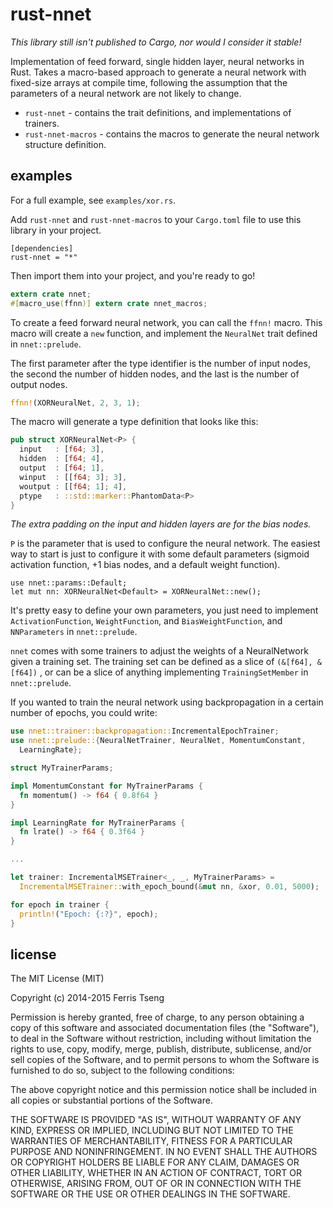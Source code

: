 # rust-nnet

_This library still isn't published to Cargo, nor would I consider it stable!_

Implementation of feed forward, single hidden layer, neural networks in Rust. 
Takes a macro-based approach to generate a neural network with fixed-size
arrays at compile time, following the assumption that the parameters
of a neural network are not likely to change.

  * `rust-nnet` - contains the trait definitions, and implementations of 
    trainers. 
  * `rust-nnet-macros` - contains the macros to generate the neural network 
    structure definition.

## examples

For a full example, see `examples/xor.rs`.

Add `rust-nnet` and `rust-nnet-macros` to your `Cargo.toml` file to use this 
library in your project.

```
[dependencies]
rust-nnet = "*"
```

Then import them into your project, and you're ready to go!

```rust
extern crate nnet;
#[macro_use(ffnn)] extern crate nnet_macros;
```

To create a feed forward neural network, you can call the `ffnn!` macro.
This macro will create a `new` function, and implement the `NeuralNet` 
trait defined in `nnet::prelude`.

The first parameter after the type identifier is the number of input 
nodes, the second the number of hidden nodes, and the last is the 
number of output nodes. 

```rust
ffnn!(XORNeuralNet, 2, 3, 1);
```

The macro will generate a type definition that looks like this:

```rust
pub struct XORNeuralNet<P> {
  input   : [f64; 3],
  hidden  : [f64; 4],
  output  : [f64; 1],
  winput  : [[f64; 3]; 3],
  woutput : [[f64; 1]; 4],
  ptype   : ::std::marker::PhantomData<P>
}
```

*The extra padding on the input and hidden layers are for the bias nodes.*

`P` is the parameter that is used to configure the neural network. The easiest 
way to start is just to configure it with some default parameters 
(sigmoid activation function, +1 bias nodes, and a default weight function).

```
use nnet::params::Default;
let mut nn: XORNeuralNet<Default> = XORNeuralNet::new();
```

It's pretty easy to define your own parameters, you just need to implement 
`ActivationFunction`, `WeightFunction`, and `BiasWeightFunction`, and 
`NNParameters` in `nnet::prelude`.

`nnet` comes with some trainers to adjust the weights of a NeuralNetwork given 
a training set. The training set can be defined as a slice of `(&[f64], &[f64])`
, or can be a slice of anything implementing `TrainingSetMember` 
in `nnet::prelude`.

If you wanted to train the neural network using backpropagation 
in a certain number of epochs, you could write:

```rust
use nnet::trainer::backpropagation::IncrementalEpochTrainer;
use nnet::prelude::{NeuralNetTrainer, NeuralNet, MomentumConstant, 
  LearningRate};

struct MyTrainerParams;

impl MomentumConstant for MyTrainerParams {
  fn momentum() -> f64 { 0.8f64 }
}

impl LearningRate for MyTrainerParams {
  fn lrate() -> f64 { 0.3f64 }
}

...

let trainer: IncrementalMSETrainer<_, _, MyTrainerParams> = 
  IncrementalMSETrainer::with_epoch_bound(&mut nn, &xor, 0.01, 5000);

for epoch in trainer {
  println!("Epoch: {:?}", epoch);
}
```

## license 

The MIT License (MIT)

Copyright (c) 2014-2015 Ferris Tseng

Permission is hereby granted, free of charge, to any person obtaining a copy of
this software and associated documentation files (the "Software"), to deal in
the Software without restriction, including without limitation the rights to
use, copy, modify, merge, publish, distribute, sublicense, and/or sell copies of
the Software, and to permit persons to whom the Software is furnished to do so,
subject to the following conditions:

The above copyright notice and this permission notice shall be included in all
copies or substantial portions of the Software.

THE SOFTWARE IS PROVIDED "AS IS", WITHOUT WARRANTY OF ANY KIND, EXPRESS OR
IMPLIED, INCLUDING BUT NOT LIMITED TO THE WARRANTIES OF MERCHANTABILITY, FITNESS
FOR A PARTICULAR PURPOSE AND NONINFRINGEMENT. IN NO EVENT SHALL THE AUTHORS OR
COPYRIGHT HOLDERS BE LIABLE FOR ANY CLAIM, DAMAGES OR OTHER LIABILITY, WHETHER
IN AN ACTION OF CONTRACT, TORT OR OTHERWISE, ARISING FROM, OUT OF OR IN
CONNECTION WITH THE SOFTWARE OR THE USE OR OTHER DEALINGS IN THE SOFTWARE.